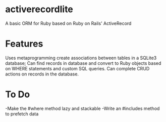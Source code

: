 # activerecordlite

A basic ORM for Ruby based on Ruby on Rails' ActiveRecord

# Features

Uses metaprogramming create associations between tables in a SQLite3 database; 
Can find records in database and convert to Ruby objects based on WHERE statements and custom SQL queries.
Can complete CRUD actions on records in the database.

# To Do
-Make the #where method lazy and stackable
-Write an #includes method to prefetch data
